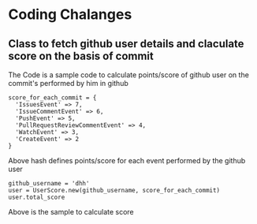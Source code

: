 # Coding Chalanges


## Class to fetch github user details and claculate score on the basis of commit

The Code is a sample code to calculate points/score of github user on the commit's performed by him in github

```
score_for_each_commit = {
  'IssuesEvent' => 7,
  'IssueCommentEvent' => 6,
  'PushEvent' => 5,
  'PullRequestReviewCommentEvent' => 4,
  'WatchEvent' => 3,
  'CreateEvent' => 2
}

```
Above hash defines points/score for each event performed by the github user

```
github_username = 'dhh'
user = UserScore.new(github_username, score_for_each_commit)
user.total_score
```

Above is the sample to calculate score

